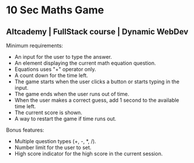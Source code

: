 # 10 Sec Maths Game
## Altcademy | FullStack course | Dynamic WebDev

Minimum requirements:
- An input for the user to type the answer.
- An element displaying the current math equation question.
- Equations uses "+" operator only.
- A count down for the time left.
- The game starts when the user clicks a button or starts typing in the input.
- The game ends when the user runs out of time.
- When the user makes a correct guess, add 1 second to the available time left.
- The current score is shown.
- A way to restart the game if time runs out.

Bonus features:
- Multiple question types (+, -, *, /).
- Number limit for the user to set.
- High score indicator for the high score in the current session.
